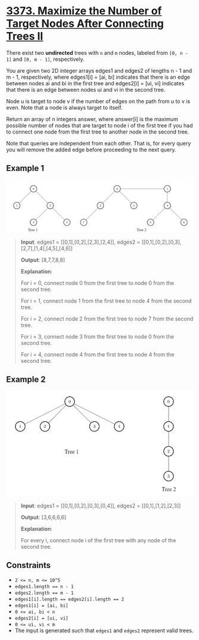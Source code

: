 # [3373. Maximize the Number of Target Nodes After Connecting Trees II](https://leetcode.com/problems/maximize-the-number-of-target-nodes-after-connecting-trees-ii/)

There exist two **undirected** trees with `n` and `m` nodes, labeled from `[0, n - 1]` and `[0, m - 1]`, respectively.

You are given two 2D integer arrays edges1 and edges2 of lengths n - 1 and m - 1, respectively, where edges1[i] = [ai, bi] indicates that there is an edge between nodes ai and bi in the first tree and edges2[i] = [ui, vi] indicates that there is an edge between nodes ui and vi in the second tree.

Node u is target to node v if the number of edges on the path from u to v is even. Note that a node is always target to itself.

Return an array of n integers answer, where answer[i] is the maximum possible number of nodes that are target to node i of the first tree if you had to connect one node from the first tree to another node in the second tree.

Note that queries are independent from each other. That is, for every query you will remove the added edge before proceeding to the next query.

## Example 1

![ex1](image.png)

> **Input**: edges1 = [[0,1],[0,2],[2,3],[2,4]], edges2 = [[0,1],[0,2],[0,3],[2,7],[1,4],[4,5],[4,6]]
>
> **Output**: [8,7,7,8,8]
>
> **Explanation**:
>
> For i = 0, connect node 0 from the first tree to node 0 from the second tree.
>
> For i = 1, connect node 1 from the first tree to node 4 from the second tree.
>
> For i = 2, connect node 2 from the first tree to node 7 from the second tree.
>
> For i = 3, connect node 3 from the first tree to node 0 from the second tree.
> 
> For i = 4, connect node 4 from the first tree to node 4 from the second tree.

## Example 2

![ex2](image-1.png)

> **Input**: edges1 = [[0,1],[0,2],[0,3],[0,4]], edges2 = [[0,1],[1,2],[2,3]]
>
> **Output**: [3,6,6,6,6]
>
> **Explanation**:
>
> For every i, connect node i of the first tree with any node of the second tree.

## Constraints

- `2 <= n, m <= 10^5`
- `edges1.length == n - 1`
- `edges2.length == m - 1`
- `edges1[i].length == edges2[i].length == 2`
- `edges1[i] = [ai, bi]`
- `0 <= ai, bi < n`
- `edges2[i] = [ui, vi]`
- `0 <= ui, vi < m`
- The input is generated such that `edges1` and `edges2` represent valid trees.